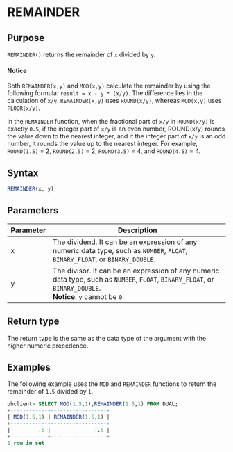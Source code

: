 # REMAINDER

## Purpose

`REMAINDER()` returns the remainder of `x` divided by `y`.

  <main id="notice" type='notice'>
    <h4>Notice</h4>
    <p>Both <code>REMAINDER(x,y)</code> and <code>MOD(x,y)</code> calculate the remainder by using the following formula: <code>result = x - y * (x/y)</code>. The difference lies in the calculation of <code>x/y</code>. <code>REMAINDER(x,y)</code> uses <code>ROUND(x/y)</code>, whereas <code>MOD(x,y)</code> uses <code>FLOOR(x/y)</code>. </p>
    <p>In the <code>REMAINDER</code> function, when the fractional part of <code>x/y</code> in <code>ROUND(x/y)</code> is exactly <code>0.5</code>, if the integer part of <code>x/y</code> is an even number, ROUND(x/y) rounds the value down to the nearest integer, and if the integer part of <code>x/y</code> is an odd number, it rounds the value up to the nearest integer. For example, <code>ROUND(1.5)</code> = 2, <code>ROUND(2.5)</code> = 2, <code>ROUND(3.5)</code> = 4, and <code>ROUND(4.5)</code> = 4. </p>
  </main>

## Syntax

```sql
REMAINDER(x, y)
```

## Parameters

| **Parameter** | **Description** |
|--------|---------------------------------------------------------------------------------------------------------|
| x | The dividend. It can be an expression of any numeric data type, such as `NUMBER`, `FLOAT`, `BINARY_FLOAT`, or `BINARY_DOUBLE`.  |
| y | The divisor. It can be an expression of any numeric data type, such as `NUMBER`, `FLOAT`, `BINARY_FLOAT`, or `BINARY_DOUBLE`.  <br>**Notice**: `y` cannot be `0`.  |

## Return type

The return type is the same as the data type of the argument with the higher numeric precedence.

## Examples

The following example uses the `MOD` and `REMAINDER` functions to return the remainder of `1.5` divided by `1`.

```sql
obclient> SELECT MOD(1.5,1),REMAINDER(1.5,1) FROM DUAL;
+------------+------------------+
| MOD(1.5,1) | REMAINDER(1.5,1) |
+------------+------------------+
|         .5 |              -.5 |
+------------+------------------+
1 row in set
```
